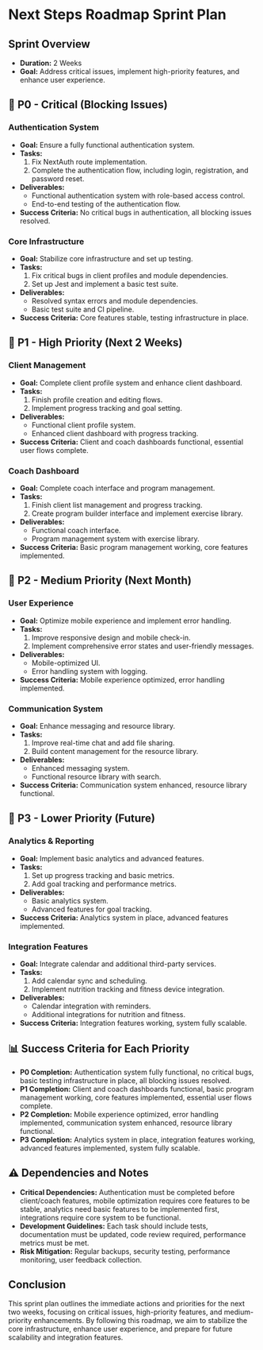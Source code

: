 # Next Steps Roadmap Sprint Plan

## Sprint Overview
- **Duration:** 2 Weeks
- **Goal:** Address critical issues, implement high-priority features, and enhance user experience.

## 🚨 P0 - Critical (Blocking Issues)

### Authentication System
- **Goal:** Ensure a fully functional authentication system.
- **Tasks:**
  1. Fix NextAuth route implementation.
  2. Complete the authentication flow, including login, registration, and password reset.
- **Deliverables:**
  - Functional authentication system with role-based access control.
  - End-to-end testing of the authentication flow.
- **Success Criteria:** No critical bugs in authentication, all blocking issues resolved.

### Core Infrastructure
- **Goal:** Stabilize core infrastructure and set up testing.
- **Tasks:**
  1. Fix critical bugs in client profiles and module dependencies.
  2. Set up Jest and implement a basic test suite.
- **Deliverables:**
  - Resolved syntax errors and module dependencies.
  - Basic test suite and CI pipeline.
- **Success Criteria:** Core features stable, testing infrastructure in place.

## 🎯 P1 - High Priority (Next 2 Weeks)

### Client Management
- **Goal:** Complete client profile system and enhance client dashboard.
- **Tasks:**
  1. Finish profile creation and editing flows.
  2. Implement progress tracking and goal setting.
- **Deliverables:**
  - Functional client profile system.
  - Enhanced client dashboard with progress tracking.
- **Success Criteria:** Client and coach dashboards functional, essential user flows complete.

### Coach Dashboard
- **Goal:** Complete coach interface and program management.
- **Tasks:**
  1. Finish client list management and progress tracking.
  2. Create program builder interface and implement exercise library.
- **Deliverables:**
  - Functional coach interface.
  - Program management system with exercise library.
- **Success Criteria:** Basic program management working, core features implemented.

## 📱 P2 - Medium Priority (Next Month)

### User Experience
- **Goal:** Optimize mobile experience and implement error handling.
- **Tasks:**
  1. Improve responsive design and mobile check-in.
  2. Implement comprehensive error states and user-friendly messages.
- **Deliverables:**
  - Mobile-optimized UI.
  - Error handling system with logging.
- **Success Criteria:** Mobile experience optimized, error handling implemented.

### Communication System
- **Goal:** Enhance messaging and resource library.
- **Tasks:**
  1. Improve real-time chat and add file sharing.
  2. Build content management for the resource library.
- **Deliverables:**
  - Enhanced messaging system.
  - Functional resource library with search.
- **Success Criteria:** Communication system enhanced, resource library functional.

## 🔄 P3 - Lower Priority (Future)

### Analytics & Reporting
- **Goal:** Implement basic analytics and advanced features.
- **Tasks:**
  1. Set up progress tracking and basic metrics.
  2. Add goal tracking and performance metrics.
- **Deliverables:**
  - Basic analytics system.
  - Advanced features for goal tracking.
- **Success Criteria:** Analytics system in place, advanced features implemented.

### Integration Features
- **Goal:** Integrate calendar and additional third-party services.
- **Tasks:**
  1. Add calendar sync and scheduling.
  2. Implement nutrition tracking and fitness device integration.
- **Deliverables:**
  - Calendar integration with reminders.
  - Additional integrations for nutrition and fitness.
- **Success Criteria:** Integration features working, system fully scalable.

## 📊 Success Criteria for Each Priority

- **P0 Completion:** Authentication system fully functional, no critical bugs, basic testing infrastructure in place, all blocking issues resolved.
- **P1 Completion:** Client and coach dashboards functional, basic program management working, core features implemented, essential user flows complete.
- **P2 Completion:** Mobile experience optimized, error handling implemented, communication system enhanced, resource library functional.
- **P3 Completion:** Analytics system in place, integration features working, advanced features implemented, system fully scalable.

## ⚠️ Dependencies and Notes

- **Critical Dependencies:** Authentication must be completed before client/coach features, mobile optimization requires core features to be stable, analytics need basic features to be implemented first, integrations require core system to be functional.
- **Development Guidelines:** Each task should include tests, documentation must be updated, code review required, performance metrics must be met.
- **Risk Mitigation:** Regular backups, security testing, performance monitoring, user feedback collection.

## Conclusion
This sprint plan outlines the immediate actions and priorities for the next two weeks, focusing on critical issues, high-priority features, and medium-priority enhancements. By following this roadmap, we aim to stabilize the core infrastructure, enhance user experience, and prepare for future scalability and integration features. 